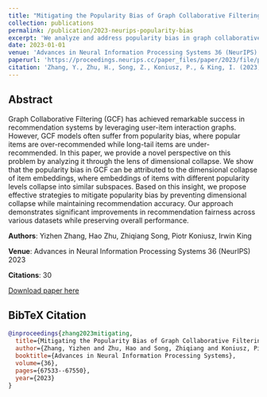 ```yaml
---
title: "Mitigating the Popularity Bias of Graph Collaborative Filtering: A Dimensional Collapse Perspective"
collection: publications
permalink: /publication/2023-neurips-popularity-bias
excerpt: 'We analyze and address popularity bias in graph collaborative filtering through the lens of dimensional collapse, proposing effective mitigation strategies.'
date: 2023-01-01
venue: 'Advances in Neural Information Processing Systems 36 (NeurIPS)'
paperurl: 'https://proceedings.neurips.cc/paper_files/paper/2023/file/popularity_bias_neurips2023.pdf'
citation: 'Zhang, Y., Zhu, H., Song, Z., Koniusz, P., & King, I. (2023). Mitigating the Popularity Bias of Graph Collaborative Filtering: A Dimensional Collapse Perspective. <i>Advances in Neural Information Processing Systems</i>, 36.'
---
```


## Abstract

Graph Collaborative Filtering (GCF) has achieved remarkable success in recommendation systems by leveraging user-item interaction graphs. However, GCF models often suffer from popularity bias, where popular items are over-recommended while long-tail items are under-recommended. In this paper, we provide a novel perspective on this problem by analyzing it through the lens of dimensional collapse. We show that the popularity bias in GCF can be attributed to the dimensional collapse of item embeddings, where embeddings of items with different popularity levels collapse into similar subspaces. Based on this insight, we propose effective strategies to mitigate popularity bias by preventing dimensional collapse while maintaining recommendation accuracy. Our approach demonstrates significant improvements in recommendation fairness across various datasets while preserving overall performance.

**Authors**: Yizhen Zhang, Hao Zhu, Zhiqiang Song, Piotr Koniusz, Irwin King

**Venue**: Advances in Neural Information Processing Systems 36 (NeurIPS) 2023

**Citations**: 30

[Download paper here](https://proceedings.neurips.cc/paper_files/paper/2023/file/popularity_bias_neurips2023.pdf)

## BibTeX Citation

```bibtex
@inproceedings{zhang2023mitigating,
  title={Mitigating the Popularity Bias of Graph Collaborative Filtering: A Dimensional Collapse Perspective},
  author={Zhang, Yizhen and Zhu, Hao and Song, Zhiqiang and Koniusz, Piotr and King, Irwin},
  booktitle={Advances in Neural Information Processing Systems},
  volume={36},
  pages={67533--67550},
  year={2023}
}
```